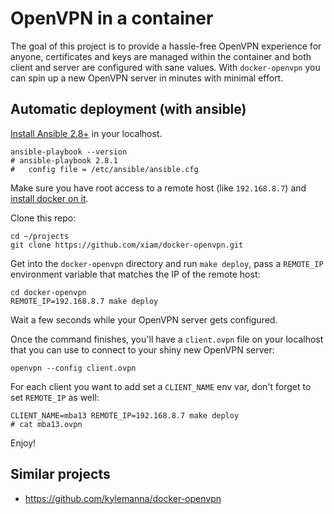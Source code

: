 # OpenVPN in a container

The goal of this project is to provide a hassle-free OpenVPN experience for
anyone, certificates and keys are managed within the container and both client
and server are configured with sane values. With `docker-openvpn` you can spin
up a new OpenVPN server in minutes with minimal effort.

## Automatic deployment (with ansible)

[Install Ansible 2.8+](https://docs.ansible.com/ansible/latest/installation_guide/intro_installation.html)
in your localhost.

```
ansible-playbook --version
# ansible-playbook 2.8.1
#   config file = /etc/ansible/ansible.cfg
```

Make sure you have root access to a remote host (like `192.168.8.7`) and [install
docker on it](https://docs.docker.com/install/).

Clone this repo:

```
cd ~/projects
git clone https://github.com/xiam/docker-openvpn.git
```

Get into the `docker-openvpn` directory and run `make deploy`, pass a
`REMOTE_IP` environment variable that matches the IP of the remote host:

```
cd docker-openvpn
REMOTE_IP=192.168.8.7 make deploy
```

Wait a few seconds while your OpenVPN server gets configured.

Once the command finishes, you'll have a `client.ovpn` file on your localhost
that you can use to connect to your shiny new OpenVPN server:

```
openvpn --config client.ovpn
```

For each client you want to add set a `CLIENT_NAME` env var, don't forget
to set `REMOTE_IP` as well:

```
CLIENT_NAME=mba13 REMOTE_IP=192.168.8.7 make deploy
# cat mba13.ovpn
```

Enjoy!

## Similar projects

* https://github.com/kylemanna/docker-openvpn
